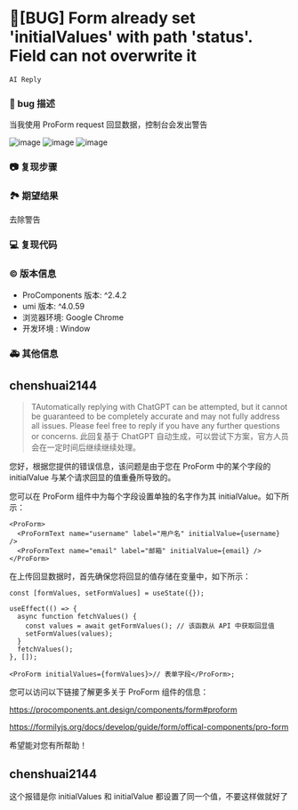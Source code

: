 # 🐛[BUG] Form already set 'initialValues' with path 'status'. Field can not overwrite it

`AI Reply`

### 🐛 bug 描述

当我使用 ProForm request 回显数据，控制台会发出警告

![image](https://user-images.githubusercontent.com/40554571/225561927-1fb81355-131b-4a99-b85b-31fc8653f3d3.png)
![image](https://user-images.githubusercontent.com/40554571/225562064-5f7dd41c-83c1-4eeb-8feb-1b06574c1246.png)
![image](https://user-images.githubusercontent.com/40554571/225562100-28f34fe0-43d5-48b1-8f88-168fff2d0b01.png)

### 📷 复现步骤

### 🏞 期望结果

去除警告

### 💻 复现代码

<!--
提供可复现的代码，仓库，或线上示例
-->

### © 版本信息

- ProComponents 版本: ^2.4.2
- umi 版本: ^4.0.59
- 浏览器环境: Google Chrome
- 开发环境 : Window

### 🚑 其他信息

## chenshuai2144

> TAutomatically replying with ChatGPT can be attempted, but it cannot be guaranteed to be completely accurate and may not fully address all issues. Please feel free to reply if you have any further questions or concerns.
> 此回复基于 ChatGPT 自动生成，可以尝试下方案，官方人员会在一定时间后继续继续处理。

您好，根据您提供的错误信息，该问题是由于您在 ProForm 中的某个字段的 initialValue 与某个请求回显的值重叠所导致的。

您可以在 ProForm 组件中为每个字段设置单独的名字作为其 initialValue。如下所示：

```tsx
<ProForm>
  <ProFormText name="username" label="用户名" initialValue={username} />
  <ProFormText name="email" label="邮箱" initialValue={email} />
</ProForm>
```

在上传回显数据时，首先确保您将回显的值存储在变量中，如下所示：

```tsx
const [formValues, setFormValues] = useState({});

useEffect(() => {
  async function fetchValues() {
    const values = await getFormValues(); // 该函数从 API 中获取回显值
    setFormValues(values);
  }
  fetchValues();
}, []);

<ProForm initialValues={formValues}>// 表单字段</ProForm>;
```

您可以访问以下链接了解更多关于 ProForm 组件的信息：

https://procomponents.ant.design/components/form#proform

https://formilyjs.org/docs/develop/guide/form/offical-components/pro-form

希望能对您有所帮助！

## chenshuai2144

这个报错是你 initialValues 和 initialValue 都设置了同一个值，不要这样做就好了
